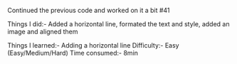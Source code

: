 Continued the previous code and worked on it a bit #41

Things I did:- Added a horizontal line, formated the text and style, added an image and aligned them

Things I learned:- Adding a horizontal line
Difficulty:- Easy (Easy/Medium/Hard) 
Time consumed:- 8min
